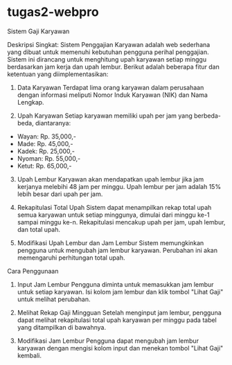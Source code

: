 # tugas2-webpro
Sistem Gaji Karyawan

Deskripsi Singkat:
Sistem Penggajian Karyawan adalah web sederhana yang dibuat untuk memenuhi kebutuhan pengguna perihal penggajian. Sistem ini dirancang untuk menghitung upah karyawan setiap minggu berdasarkan jam kerja dan upah lembur. Berikut adalah beberapa fitur dan ketentuan yang diimplementasikan:

1. Data Karyawan
Terdapat lima orang karyawan dalam perusahaan dengan informasi meliputi Nomor Induk Karyawan (NIK) dan Nama Lengkap.

2. Upah Karyawan
Setiap karyawan memiliki upah per jam yang berbeda-beda, diantaranya:
- Wayan: Rp. 35,000,-
- Made: Rp. 45,000,-
- Kadek: Rp. 25,000,-
- Nyoman: Rp. 55,000,-
- Ketut: Rp. 65,000,-

3. Upah Lembur
Karyawan akan mendapatkan upah lembur jika jam kerjanya melebihi 48 jam per minggu.
Upah lembur per jam adalah 15% lebih besar dari upah per jam.

4. Rekapitulasi Total Upah
Sistem dapat menampilkan rekap total upah semua karyawan untuk setiap minggunya, dimulai dari minggu ke-1 sampai minggu ke-n.
Rekapitulasi mencakup upah per jam, upah lembur, dan total upah.

5. Modifikasi Upah Lembur dan Jam Lembur
Sistem memungkinkan pengguna untuk mengubah jam lembur karyawan.
Perubahan ini akan memengaruhi perhitungan total upah.


Cara Penggunaan
1. Input Jam Lembur
Pengguna diminta untuk memasukkan jam lembur untuk setiap karyawan.
Isi kolom jam lembur dan klik tombol "Lihat Gaji" untuk melihat perubahan.

2. Melihat Rekap Gaji Mingguan
Setelah menginput jam lembur, pengguna dapat melihat rekapitulasi total upah karyawan per minggu pada tabel yang ditampilkan di bawahnya.

3. Modifikasi Jam Lembur
Pengguna dapat mengubah jam lembur karyawan dengan mengisi kolom input dan menekan tombol "Lihat Gaji" kembali.
